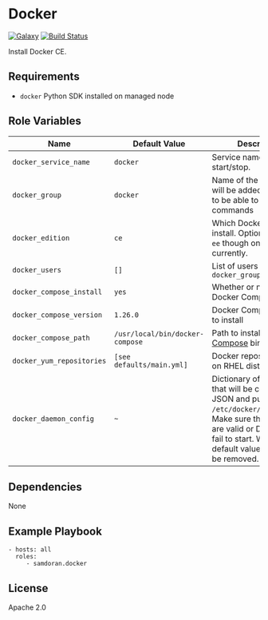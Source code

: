 Docker
=========
[![Galaxy](https://img.shields.io/badge/galaxy-samdoran.docker-blue.svg?style=flat)](https://galaxy.ansible.com/samdoran/docker)
[![Build Status](https://travis-ci.com/samdoran/ansible-role-docker.svg?branch=master)](https://travis-ci.com/samdoran/ansible-role-docker)

Install Docker CE.

Requirements
------------

- `docker` Python SDK installed on managed node

Role Variables
--------------

| Name              | Default Value       | Description          |
|-------------------|---------------------|----------------------|
| `docker_service_name` | `docker` | Service name to start/stop. |
| `docker_group` | `docker` | Name of the group users will be added to in order to be able to run Docker commands |
| `docker_edition` | `ce` | Which Docker editon to install. Options are `ce` or `ee` though only `ce` works currently. |
| `docker_users` | `[]` | List of users to add to `docker_group` |
| `docker_compose_install` | `yes` | Whether or not to install Docker Compose |
| `docker_compose_version` | `1.26.0` | Docker Compose version to install |
| `docker_compose_path` | `/usr/local/bin/docker-compose` | Path to install [Docker Compose](https://docs.docker.com/compose/overview/) binary |
| `docker_yum_repositories` | `[see defaults/main.yml]` | Docker repositories used on RHEL distributions.  |
| `docker_daemon_config` | `~` | Dictionary of settings that will be converted to JSON and put in `/etc/docker/daemon.json`. Make sure these options are valid or Docker will fail to start. With the default value, this file will be removed. |


Dependencies
------------

None

Example Playbook
----------------

    - hosts: all
      roles:
         - samdoran.docker

License
-------

Apache 2.0
